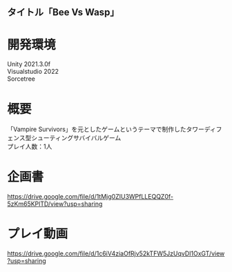 ## タイトル「Bee Vs Wasp」

# 開発環境
Unity 2021.3.0f<br>
Visualstudio 2022<br>
Sorcetree<br>

# 概要
「Vampire Survivors」を元としたゲームというテーマで制作したタワーディフェンス型シューティングサバイバルゲーム<br>
プレイ人数：1人

# 企画書
 https://drive.google.com/file/d/1tMjg0ZIU3WPfLLEQQZ0f-5zKm65KPlTD/view?usp=sharing

# プレイ動画
 https://drive.google.com/file/d/1c6iV4ziaOfRjv52kTFW5JzUqvDI1OxGT/view?usp=sharing
